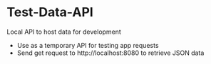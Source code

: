 # Test-Data-API
Local API to host data for development

- Use as a temporary API for testing app requests
- Send get request to http://localhost:8080 to retrieve JSON data
